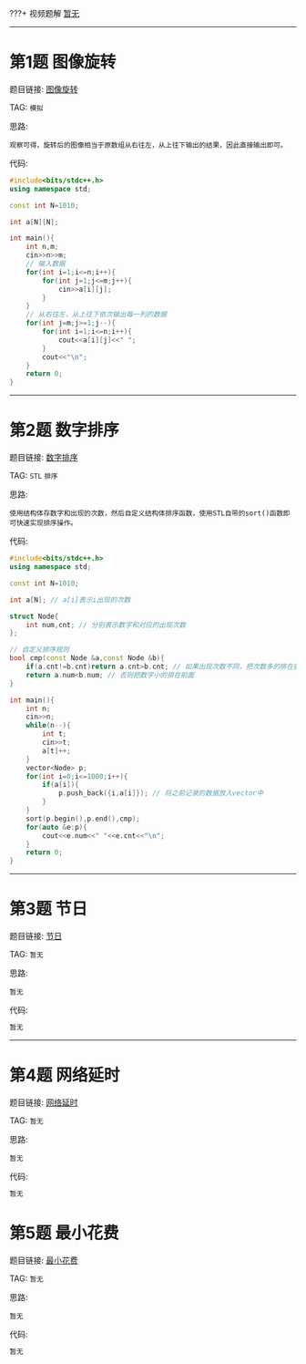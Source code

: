 ???+ 视频题解
    [暂无]()

- - - - - -

# 第1题 图像旋转

题目链接: [图像旋转](http://118.190.20.162/view.page?gpid=T27)

TAG: `模拟`

思路:

`观察可得，旋转后的图像相当于原数组从右往左，从上往下输出的结果，因此直接输出即可。`

代码:

```cpp
#include<bits/stdc++.h>
using namespace std;

const int N=1010;

int a[N][N];

int main(){
    int n,m;
    cin>>n>>m;
    // 输入数据
    for(int i=1;i<=n;i++){
        for(int j=1;j<=m;j++){
            cin>>a[i][j];
        }
    }
    // 从右往左，从上往下依次输出每一列的数据
    for(int j=m;j>=1;j--){
        for(int i=1;i<=n;i++){
            cout<<a[i][j]<<" ";
        }
        cout<<"\n";
    }
    return 0;
}
```

- - - - - -

# 第2题 数字排序

题目链接: [数字排序](http://118.190.20.162/view.page?gpid=T26)

TAG: `STL` `排序`

思路:

`使用结构体存数字和出现的次数，然后自定义结构体排序函数，使用STL自带的sort()函数即可快速实现排序操作。`

代码:

```cpp
#include<bits/stdc++.h>
using namespace std;

const int N=1010;

int a[N]; // a[i]表示i出现的次数

struct Node{
    int num,cnt; // 分别表示数字和对应的出现次数
};

// 自定义排序规则
bool cmp(const Node &a,const Node &b){
    if(a.cnt!=b.cnt)return a.cnt>b.cnt; // 如果出现次数不同，把次数多的排在前面
    return a.num<b.num; // 否则把数字小的排在前面
}

int main(){
    int n;
    cin>>n;
    while(n--){
        int t;
        cin>>t;
        a[t]++;
    }
    vector<Node> p;
    for(int i=0;i<=1000;i++){
        if(a[i]){
            p.push_back({i,a[i]}); // 将之前记录的数据放入vector中
        }
    }
    sort(p.begin(),p.end(),cmp);
    for(auto &e:p){
        cout<<e.num<<" "<<e.cnt<<"\n";
    }
    return 0;
}
```

- - - - - -

# 第3题 节日

题目链接: [节日](http://118.190.20.162/view.page?gpid=T25)

TAG: `暂无`

思路:

`暂无`

代码:

```cpp
暂无
```

- - - - - -

# 第4题 网络延时

题目链接: [网络延时](http://118.190.20.162/view.page?gpid=T24)

TAG: `暂无`

思路:

`暂无`

代码:

```cpp
暂无
```

# 第5题 最小花费

题目链接: [最小花费](http://118.190.20.162/view.page?gpid=T23)

TAG: `暂无`

思路:

`暂无`

代码:

```cpp
暂无
```